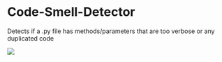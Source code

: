 # Code-Smell-Detector
Detects if a .py file has methods/parameters that are too verbose or any duplicated code

<img src="https://img.shields.io/badge/Python-FFD43B?style=for-the-badge&logo=python&logoColor=blue" />
